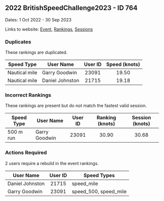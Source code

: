 ## 2022 BritishSpeedChallenge2023 - ID 764

Dates: 1 Oct 2022 - 30 Sep 2023

Links to website: [Event](https://www.gps-speedsurfing.com/default.aspx?mnu=event&val=764), [Rankings](https://www.gps-speedsurfing.com/default.aspx?mnu=eventranking&val=764), [Sessions](https://www.gps-speedsurfing.com/default.aspx?mnu=eventsessions&val=764)

### Duplicates

These rankings are duplicated.

| Speed Type | User Name | User ID | Speed (knots) |
| ---------- | --------- | :-----: | :-----------: |
| Nautical mile | Garry Goodwin | 23091 | 19.50 |
| Nautical mile | Daniel Johnston | 21715 | 19.18 |

### Incorrect Rankings

These rankings are present but do not match the fastest valid session.

| Speed Type | User Name | User ID | Ranking (knots) | Session (knots) |
| ---------- | --------- | :-----: | :-------------: | :-------------: |
| 500 m run | Garry Goodwin | 23091 | 30.90 | 30.68 |

### Actions Required

2 users require a rebuild in the event rankings.

| User Name | User ID | Speed Types |
| --------- | :-----: | ----------- |
| Daniel Johnston | 21715 | speed_mile |
| Garry Goodwin | 23091 | speed_500, speed_mile |
